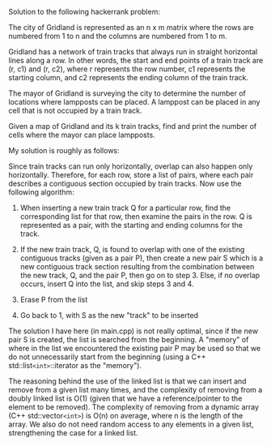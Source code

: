 Solution to the following hackerrank problem:

The city of Gridland is represented as an n x m matrix where the rows are numbered from 1 to n and the columns are numbered from 1 to m.

Gridland has a network of train tracks that always run in straight horizontal lines along a row. In other words, the start and end points of a train track are (r, c1) and (r, c2), where r represents the row number, c1 represents the starting column, and c2 represents the ending column of the train track.

The mayor of Gridland is surveying the city to determine the number of locations where lampposts can be placed. A lamppost can be placed in any cell that is not occupied by a train track.

Given a map of Gridland and its k train tracks, find and print the number of cells where the mayor can place lampposts.


My solution is roughly as follows:

Since train tracks can run only horizontally, overlap can also happen only horizontally. Therefore, for each row, store a list of pairs, where each pair describes a contiguous section occupied by train tracks. Now use the following algorithm:

1. When inserting a new train track Q for a particular row, find the corresponding list for that row, then examine the pairs in the row. Q is represented as a pair, with the starting and ending columns for the track.

2. If the new train track, Q, is found to overlap with one of the existing contiguous tracks (given as a pair P), then create a new pair S which is a new contiguous track section resulting from the combination between the new track, Q, and the pair P, then go on to step 3. Else, if no overlap occurs, insert Q into the list, and skip steps 3 and 4.

3. Erase P from the list

4. Go back to 1, with S as the new "track" to be inserted

The solution I have here (in main.cpp) is not really optimal, since if the new pair S is created, the list is searched from the beginning. A "memory" of where in the list we encountered the existing pair P may be used so that we do not unnecessarily start from the beginning (using a C++ std::list`<int>`::iterator as the "memory"). 

The reasoning behind the use of the linked list is that we can insert and remove from a given list many times, and the complexity of removing from a doubly linked list is O(1) (given that we have a reference/pointer to the element to be removed). The complexity of removing from a dynamic array (C++ std::vector`<int>`) is O(n) on average, where n is the length of the array. We also do not need random access to any elements in a given list, strengthening the case for a linked list.
